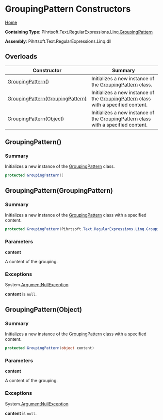 # GroupingPattern Constructors

[Home](../../../../../../README.md)

**Containing Type**: Pihrtsoft\.Text\.RegularExpressions\.Linq\.[GroupingPattern](../README.md)

**Assembly**: Pihrtsoft\.Text\.RegularExpressions\.Linq\.dll

## Overloads

| Constructor | Summary |
| ----------- | ------- |
| [GroupingPattern()](#Pihrtsoft_Text_RegularExpressions_Linq_GroupingPattern__ctor) | Initializes a new instance of the [GroupingPattern](../README.md) class\. |
| [GroupingPattern(GroupingPattern)](#Pihrtsoft_Text_RegularExpressions_Linq_GroupingPattern__ctor_Pihrtsoft_Text_RegularExpressions_Linq_GroupingPattern_) | Initializes a new instance of the [GroupingPattern](../README.md) class with a specified content\. |
| [GroupingPattern(Object)](#Pihrtsoft_Text_RegularExpressions_Linq_GroupingPattern__ctor_System_Object_) | Initializes a new instance of the [GroupingPattern](../README.md) class with a specified content\. |

## GroupingPattern\(\) <a name="Pihrtsoft_Text_RegularExpressions_Linq_GroupingPattern__ctor"></a>

### Summary

Initializes a new instance of the [GroupingPattern](../README.md) class\.

```csharp
protected GroupingPattern()
```

## GroupingPattern\(GroupingPattern\) <a name="Pihrtsoft_Text_RegularExpressions_Linq_GroupingPattern__ctor_Pihrtsoft_Text_RegularExpressions_Linq_GroupingPattern_"></a>

### Summary

Initializes a new instance of the [GroupingPattern](../README.md) class with a specified content\.

```csharp
protected GroupingPattern(Pihrtsoft.Text.RegularExpressions.Linq.GroupingPattern content)
```

### Parameters

**content**

A content of the grouping\.

### Exceptions

System\.[ArgumentNullException](https://docs.microsoft.com/en-us/dotnet/api/system.argumentnullexception)

**content** is `null`\.

## GroupingPattern\(Object\) <a name="Pihrtsoft_Text_RegularExpressions_Linq_GroupingPattern__ctor_System_Object_"></a>

### Summary

Initializes a new instance of the [GroupingPattern](../README.md) class with a specified content\.

```csharp
protected GroupingPattern(object content)
```

### Parameters

**content**

A content of the grouping\.

### Exceptions

System\.[ArgumentNullException](https://docs.microsoft.com/en-us/dotnet/api/system.argumentnullexception)

**content** is `null`\.

